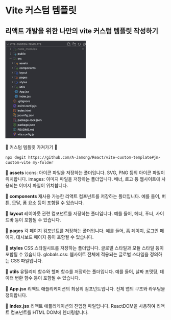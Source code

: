 # Vite 커스텀 템플릿
리액트 개발을 위한 나만의 vite 커스텀 템플릿 작성하기
---
<img src="image.png" width=50%/>

🚀 커스텀 템플릿 가져가기 🚀
```
npx degit https://github.com/A-Jamong/React/vite-custom-template#jm-custom-vite my-folder
```

📂 **assets**
icons: 아이콘 파일을 저장하는 폴더입니다. SVG, PNG 등의 아이콘 파일이 위치합니다.
images: 이미지 파일을 저장하는 폴더입니다. 배너, 로고 등 웹사이트에 사용되는 이미지 파일이 위치합니다.

📂 **components**
재사용 가능한 리액트 컴포넌트를 저장하는 폴더입니다. 예를 들어, 버튼, 모달, 폼 요소 등이 포함될 수 있습니다.

📂 **layout**
레이아웃 관련 컴포넌트를 저장하는 폴더입니다. 예를 들어, 헤더, 푸터, 사이드바 등이 포함될 수 있습니다.

📂 **pages**
각 페이지 컴포넌트를 저장하는 폴더입니다. 예를 들어, 홈 페이지, 로그인 페이지, 대시보드 페이지 등이 포함될 수 있습니다.

📂 **styles**
CSS 스타일시트를 저장하는 폴더입니다. 글로벌 스타일과 모듈 스타일 등이 포함될 수 있습니다.
globals.css: 웹사이트 전체에 적용되는 글로벌 스타일을 정의하는 CSS 파일입니다.

📂 **utils**
유틸리티 함수와 헬퍼 함수를 저장하는 폴더입니다. 예를 들어, 날짜 포맷팅, 데이터 변환 함수 등이 포함될 수 있습니다.

📜 **App.jsx**
리액트 애플리케이션의 최상위 컴포넌트입니다. 전체 앱의 구조와 라우팅을 정의합니다.

📜 **index.jsx**
리액트 애플리케이션의 진입점 파일입니다. ReactDOM을 사용하여 리액트 컴포넌트를 HTML DOM에 렌더링합니다.